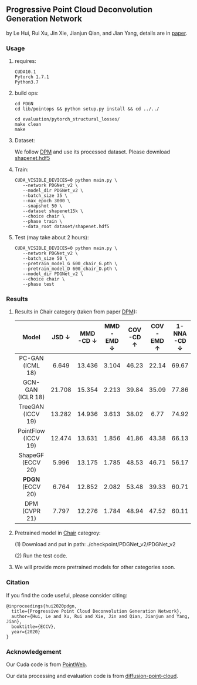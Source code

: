 ## Progressive Point Cloud Deconvolution Generation Network

by Le Hui, Rui Xu, Jin Xie, Jianjun Qian, and  Jian Yang, details are in [paper]( https://www.ecva.net/papers/eccv_2020/papers_ECCV/papers/123600392.pdf).

### Usage

1. requires:

   ```
   CUDA10.1
   Pytorch 1.7.1
   Python3.7
   ```

2. build ops:

   ```
   cd PDGN
   cd lib/pointops && python setup.py install && cd ../../
   
   cd evaluation/pytorch_structural_losses/
   make clean
   make
   ```

3. Dataset:

   We follow [DPM](https://github.com/luost26/diffusion-point-cloud) and use its processed dataset.
   Please download [shapenet.hdf5](https://drive.google.com/drive/folders/1Su0hCuGFo1AGrNb_VMNnlF7qeQwKjfhZ)
   

4. Train:

   ```
   CUDA_VISIBLE_DEVICES=0 python main.py \
      --network PDGNet_v2 \
      --model_dir PDGNet_v2 \
      --batch_size 35 \
      --max_epoch 3000 \
      --snapshot 50 \
      --dataset shapenet15k \
      --choice chair \
      --phase train \
      --data_root dataset/shapenet.hdf5
   ```

5. Test (may take about 2 hours):
   
   ```
   CUDA_VISIBLE_DEVICES=0 python main.py \
      --network PDGNet_v2 \
      --batch_size 50 \
      --pretrain_model_G 600_chair_G.pth \
      --pretrain_model_D 600_chair_D.pth \
      --model_dir PDGNet_v2 \
      --choice chair \
      --phase test
   ```



### Results
1. Results in Chair category (taken from paper [DPM](https://arxiv.org/pdf/2103.01458.pdf)):

   | Model | JSD &#8595; | MMD<br>-CD &#8595; | MMD<br>-EMD &#8595; | COV<br>-CD &#8593; | COV<br>-EMD &#8593; | 1-NNA<br>-CD &#8595; | 1-NNA<br>-EMD &#8595; |
   |:--:|:--:|:--:|:--:|:--:|:--:|:--:|:--:|
   | PC-GAN (ICML 18) | 6.649 | 13.436 | 3.104 | 46.23 | 22.14 | 69.67 | 100.00 |
   | GCN-GAN (ICLR 18) | 21.708 | 15.354 | 2.213 | 39.84 | 35.09 | 77.86 | 95.80 |
   | TreeGAN (ICCV 19) | 13.282 | 14.936 | 3.613 | 38.02 | 6.77 | 74.92 | 100.00 |
   | PointFlow (ICCV 19) | 12.474 | 13.631 | 1.856 | 41.86 | 43.38 | 66.13 | 68.40 |
   | ShapeGF (ECCV 20) | 5.996 | 13.175 | 1.785 | 48.53 | 46.71 | 56.17 | 62.69 |
   | **PDGN** (ECCV 20) | 6.764 | 12.852 | 2.082 | 53.48 | 39.33 | 60.71 | 75.53 |
   | DPM (CVPR 21) | 7.797 | 12.276 | 1.784 | 48.94 | 47.52 | 60.11 | 69.06 |

2. Pretrained model in [Chair](https://drive.google.com/drive/folders/1V3NE5Xt__UI4EpgEPcbfb7qVfdalPM_k?usp=sharing) categroy:

   (1) Download and put in path: ./checkpoint/PDGNet_v2/PDGNet_v2
   
   (2) Run the test code.

3. We will provide more pretrained models for other categories soon.

### Citation

If you find the code useful, please consider citing:

```
@inproceedings{hui2020pdgn,
  title={Progressive Point Cloud Deconvolution Generation Network},
  author={Hui, Le and Xu, Rui and Xie, Jin and Qian, Jianjun and Yang, Jian},
  booktitle={ECCV},
  year={2020}
}
```

### Acknowledgement

Our Cuda code is from [PointWeb](https://github.com/hszhao/PointWeb).

Our data processing and evaluation code is from [diffusion-point-cloud](https://github.com/luost26/diffusion-point-cloud).
